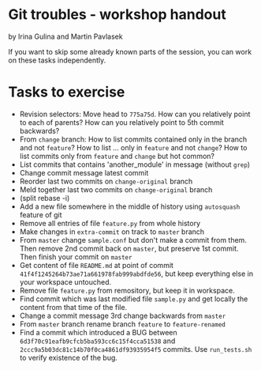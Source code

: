 # Git troubles - workshop handout

by Irina Gulina and Martin Pavlasek

If you want to skip some already known parts of the session, you can work on these tasks independently.

# Tasks to exercise

* Revision selectors:
  Move head to `775a75d`.
  How can you relatively point to each of parents?
  How can you relatively point to 5th commit backwards?
* From `change` branch:
  How to list commits contained only in the branch and not `feature`?
  How to list ... only in `feature` and not `change`?
  How to list commits only from `feature` and `change` but hot common?
* List commits that contains 'another_module' in message (without `grep`)
* Change commit message latest commit
* Reorder last two commits on `change-original` branch
* Meld together last two commits on `change-original` branch
* (split rebase -i)
* Add a new file somewhere in the middle of history using `autosquash` feature of git
* Remove all entries of file `feature.py` from whole history
* Make changes in `extra-commit` on track to `master` branch
* From `master` change `sample.conf` but don't make a commit from them. Then remove 2nd commit back on `master`, but preserve 1st commit. Then finish your commit on `master`
* Get content of file `README.md` at point of commit `41f4f1245264b73ae71a661978fab999abdfde56`, but keep everything else in your workspace untouched.
* Remove file `feature.py` from remository, but keep it in workspace.
* Find commit which was last modified file `sample.py` and get locally the content from that time of the file.
* Change a commit message 3rd change backwards from `master`
* From `master` branch rename branch `feature` to `feature-renamed`
* Find a commit which introduced a BUG between `6d3f70c91eafb9cfcb5ba593cc6c15f4cca51538` and `2ccc9a5b03dc81c14b70f0ca4861df93935954f5` commits. Use `run_tests.sh` to verify existence of the bug.
